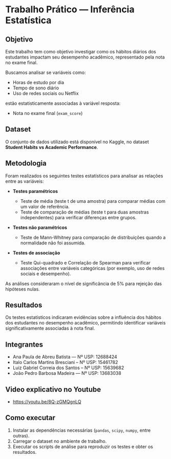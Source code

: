 # Trabalho Prático — Inferência Estatística

## Objetivo

Este trabalho tem como objetivo investigar como os hábitos diários dos estudantes impactam seu desempenho acadêmico, representado pela nota no exame final.

Buscamos analisar se variáveis como:

- Horas de estudo por dia  
- Tempo de sono diário  
- Uso de redes sociais ou Netflix  

estão estatisticamente associadas à variável resposta:

- Nota no exame final (`exam_score`)

## Dataset

O conjunto de dados utilizado está disponível no Kaggle, no dataset **Student Habits vs Academic Performance**.

## Metodologia

Foram realizados os seguintes testes estatísticos para analisar as relações entre as variáveis:

- **Testes paramétricos**  
  - Teste de média (teste t de uma amostra) para comparar médias com um valor de referência.  
  - Teste de comparação de médias (teste t para duas amostras independentes) para verificar diferenças entre grupos.

- **Testes não paramétricos**  
  - Teste de Mann-Whitney para comparação de distribuições quando a normalidade não foi assumida.

- **Testes de associação**  
  - Teste Qui-quadrado e Correlação de Spearman para verificar associações entre variáveis categóricas (por exemplo, uso de redes sociais e desempenho).

As análises consideraram o nível de significância de 5% para rejeição das hipóteses nulas.

## Resultados

Os testes estatísticos indicaram evidências sobre a influência dos hábitos dos estudantes no desempenho acadêmico, permitindo identificar variáveis significativamente associadas à nota final.

## Integrantes

- Ana Paula de Abreu Batista — Nº USP: 12688424  
- Italo Carlos Martins Bresciani – Nº USP: 15461782  
- Luiz Gabriel Correia dos Santos – Nº USP: 15639682  
- João Pedro Barbosa Madeira — Nº USP: 13683038

## Video explicativo no Youtube
- https://youtu.be/8Q-zGMQgnLQ

## Como executar

1. Instalar as dependências necessárias (`pandas`, `scipy`, `numpy`, entre outras).  
2. Carregar o dataset no ambiente de trabalho.  
3. Executar os scripts de análise para reproduzir os testes e obter os resultados.
